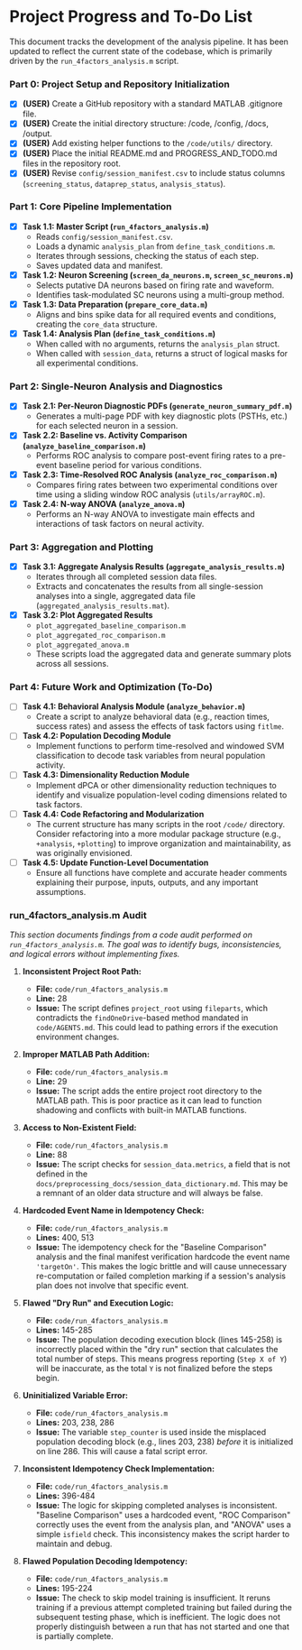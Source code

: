 # **Project Progress and To-Do List**

This document tracks the development of the analysis pipeline. It has been updated to reflect the current state of the codebase, which is primarily driven by the `run_4factors_analysis.m` script.

### **Part 0: Project Setup and Repository Initialization**

*   [x] **(USER)** Create a GitHub repository with a standard MATLAB .gitignore file.
*   [x] **(USER)** Create the initial directory structure: /code, /config, /docs, /output.
*   [x] **(USER)** Add existing helper functions to the `/code/utils/` directory.
*   [x] **(USER)** Place the initial README.md and PROGRESS_AND_TODO.md files in the repository root.
*   [x] **(USER)** Revise `config/session_manifest.csv` to include status columns (`screening_status`, `dataprep_status`, `analysis_status`).

### **Part 1: Core Pipeline Implementation**

*   [x] **Task 1.1: Master Script (`run_4factors_analysis.m`)**
    *   Reads `config/session_manifest.csv`.
    *   Loads a dynamic `analysis_plan` from `define_task_conditions.m`.
    *   Iterates through sessions, checking the status of each step.
    *   Saves updated data and manifest.
*   [x] **Task 1.2: Neuron Screening (`screen_da_neurons.m`, `screen_sc_neurons.m`)**
    *   Selects putative DA neurons based on firing rate and waveform.
    *   Identifies task-modulated SC neurons using a multi-group method.
*   [x] **Task 1.3: Data Preparation (`prepare_core_data.m`)**
    *   Aligns and bins spike data for all required events and conditions, creating the `core_data` structure.
*   [x] **Task 1.4: Analysis Plan (`define_task_conditions.m`)**
    *   When called with no arguments, returns the `analysis_plan` struct.
    *   When called with `session_data`, returns a struct of logical masks for all experimental conditions.

### **Part 2: Single-Neuron Analysis and Diagnostics**

*   [x] **Task 2.1: Per-Neuron Diagnostic PDFs (`generate_neuron_summary_pdf.m`)**
    *   Generates a multi-page PDF with key diagnostic plots (PSTHs, etc.) for each selected neuron in a session.
*   [x] **Task 2.2: Baseline vs. Activity Comparison (`analyze_baseline_comparison.m`)**
    *   Performs ROC analysis to compare post-event firing rates to a pre-event baseline period for various conditions.
*   [x] **Task 2.3: Time-Resolved ROC Analysis (`analyze_roc_comparison.m`)**
    *   Compares firing rates between two experimental conditions over time using a sliding window ROC analysis (`utils/arrayROC.m`).
*   [x] **Task 2.4: N-way ANOVA (`analyze_anova.m`)**
    *   Performs an N-way ANOVA to investigate main effects and interactions of task factors on neural activity.

### **Part 3: Aggregation and Plotting**

*   [x] **Task 3.1: Aggregate Analysis Results (`aggregate_analysis_results.m`)**
    *   Iterates through all completed session data files.
    *   Extracts and concatenates the results from all single-session analyses into a single, aggregated data file (`aggregated_analysis_results.mat`).
*   [x] **Task 3.2: Plot Aggregated Results**
    *   `plot_aggregated_baseline_comparison.m`
    *   `plot_aggregated_roc_comparison.m`
    *   `plot_aggregated_anova.m`
    *   These scripts load the aggregated data and generate summary plots across all sessions.

### **Part 4: Future Work and Optimization (To-Do)**

*   [ ] **Task 4.1: Behavioral Analysis Module (`analyze_behavior.m`)**
    *   Create a script to analyze behavioral data (e.g., reaction times, success rates) and assess the effects of task factors using `fitlme`.
*   [ ] **Task 4.2: Population Decoding Module**
    *   Implement functions to perform time-resolved and windowed SVM classification to decode task variables from neural population activity.
*   [ ] **Task 4.3: Dimensionality Reduction Module**
    *   Implement dPCA or other dimensionality reduction techniques to identify and visualize population-level coding dimensions related to task factors.
*   [ ] **Task 4.4: Code Refactoring and Modularization**
    *   The current structure has many scripts in the root `/code/` directory. Consider refactoring into a more modular package structure (e.g., `+analysis`, `+plotting`) to improve organization and maintainability, as was originally envisioned.
*   [ ] **Task 4.5: Update Function-Level Documentation**
    *   Ensure all functions have complete and accurate header comments explaining their purpose, inputs, outputs, and any important assumptions.

### **run_4factors_analysis.m Audit**

*This section documents findings from a code audit performed on `run_4factors_analysis.m`. The goal was to identify bugs, inconsistencies, and logical errors without implementing fixes.*

1.  **Inconsistent Project Root Path:**
    *   **File:** `code/run_4factors_analysis.m`
    *   **Line:** 28
    *   **Issue:** The script defines `project_root` using `fileparts`, which contradicts the `findOneDrive`-based method mandated in `code/AGENTS.md`. This could lead to pathing errors if the execution environment changes.

2.  **Improper MATLAB Path Addition:**
    *   **File:** `code/run_4factors_analysis.m`
    *   **Line:** 29
    *   **Issue:** The script adds the entire project root directory to the MATLAB path. This is poor practice as it can lead to function shadowing and conflicts with built-in MATLAB functions.

3.  **Access to Non-Existent Field:**
    *   **File:** `code/run_4factors_analysis.m`
    *   **Line:** 88
    *   **Issue:** The script checks for `session_data.metrics`, a field that is not defined in the `docs/preprocessing_docs/session_data_dictionary.md`. This may be a remnant of an older data structure and will always be false.

4.  **Hardcoded Event Name in Idempotency Check:**
    *   **File:** `code/run_4factors_analysis.m`
    *   **Lines:** 400, 513
    *   **Issue:** The idempotency check for the "Baseline Comparison" analysis and the final manifest verification hardcode the event name `'targetOn'`. This makes the logic brittle and will cause unnecessary re-computation or failed completion marking if a session's analysis plan does not involve that specific event.

5.  **Flawed "Dry Run" and Execution Logic:**
    *   **File:** `code/run_4factors_analysis.m`
    *   **Lines:** 145-285
    *   **Issue:** The population decoding execution block (lines 145-258) is incorrectly placed within the "dry run" section that calculates the total number of steps. This means progress reporting (`Step X of Y`) will be inaccurate, as the total `Y` is not finalized before the steps begin.

6.  **Uninitialized Variable Error:**
    *   **File:** `code/run_4factors_analysis.m`
    *   **Lines:** 203, 238, 286
    *   **Issue:** The variable `step_counter` is used inside the misplaced population decoding block (e.g., lines 203, 238) *before* it is initialized on line 286. This will cause a fatal script error.

7.  **Inconsistent Idempotency Check Implementation:**
    *   **File:** `code/run_4factors_analysis.m`
    *   **Lines:** 396-484
    *   **Issue:** The logic for skipping completed analyses is inconsistent. "Baseline Comparison" uses a hardcoded event, "ROC Comparison" correctly uses the event from the analysis plan, and "ANOVA" uses a simple `isfield` check. This inconsistency makes the script harder to maintain and debug.

8.  **Flawed Population Decoding Idempotency:**
    *   **File:** `code/run_4factors_analysis.m`
    *   **Lines:** 195-224
    *   **Issue:** The check to skip model training is insufficient. It reruns training if a previous attempt completed training but failed during the subsequent testing phase, which is inefficient. The logic does not properly distinguish between a run that has not started and one that is partially complete.